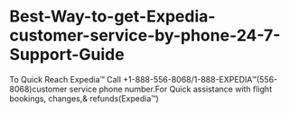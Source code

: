 # Best-Way-to-get-Expedia-customer-service-by-phone-24-7-Support-Guide
To Quick Reach Expedia™ Call +1-888-556-8068/1-888-EXPEDIA™(556-8068)customer service phone number.For Quick assistance with flight bookings, changes,&amp; refunds(Expedia™) 
